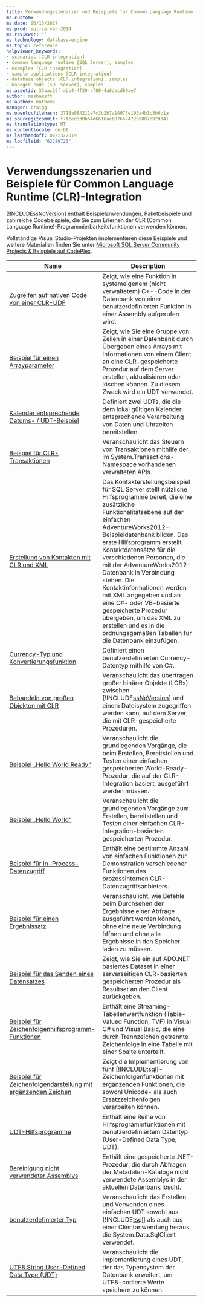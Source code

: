 ```yaml
---
title: Verwendungsszenarien und Beispiele für Common Language Runtime (CLR)-Integration | Microsoft-Dokumentation
ms.custom: ''
ms.date: 06/13/2017
ms.prod: sql-server-2014
ms.reviewer: ''
ms.technology: database-engine
ms.topic: reference
helpviewer_keywords:
- scenarios [CLR integration]
- common language runtime [SQL Server], samples
- examples [CLR integration]
- sample applications [CLR integration]
- database objects [CLR integration], samples
- managed code [SQL Server], samples
ms.assetid: 33aac25f-abb4-4f29-af88-4a0dacd80ae7
author: mashamsft
ms.author: mathoma
manager: craigg
ms.openlocfilehash: 3718a084211e7c3b2b7a14973e195a4b1c3b6b1a
ms.sourcegitcommit: f7fced330b64d6616aeb8766747295807c92dd41
ms.translationtype: MT
ms.contentlocale: de-DE
ms.lasthandoff: 04/23/2019
ms.locfileid: "62780723"
---
```

# <a name="usage-scenarios-and-examples-for-common-language-runtime-clr-integration"></a>Verwendungsszenarien und Beispiele für Common Language Runtime (CLR)-Integration
  [!INCLUDE[ssNoVersion](../../includes/ssnoversion-md.md)] enthält Beispielanwendungen, Paketbeispiele und zahlreiche Codebeispiele, die Sie zum Erlernen der CLR (Common Language Runtime)-Programmierbarkeitsfunktionen verwenden können.  
  
 Vollständige Visual Studio-Projekten implementieren diese Beispiele und weitere Materialien finden Sie unter [Microsoft SQL Server Community Projects & Beispiele auf CodePlex](https://go.microsoft.com/fwlink/?LinkID=193935).  
  
|Name|Description|  
|----------|-----------------|  
|[Zugreifen auf nativen Code von einer CLR-UDF](../../../2014/database-engine/dev-guide/accessing-native-code-from-a-clr-udf.md)|Zeigt, wie eine Funktion in systemeigenem (nicht verwaltetem) C++-Code in der Datenbank von einer benutzerdefinierten Funktion in einer Assembly aufgerufen wird.|  
|[Beispiel für einen Arrayparameter](../../../2014/database-engine/dev-guide/array-parameter-sample.md)|Zeigt, wie Sie eine Gruppe von Zeilen in einer Datenbank durch Übergeben eines Arrays mit Informationen von einem Client an eine CLR-gespeicherte Prozedur auf dem Server erstellen, aktualisieren oder löschen können. Zu diesem Zweck wird ein UDT verwendet.|  
|[Kalender entsprechende Datums- / UDT-Beispiel](../../../2014/database-engine/dev-guide/calendar-aware-date-and-time-udt-sample.md)|Definiert zwei UDTs, die die dem lokal gültigen Kalender entsprechende Verarbeitung von Daten und Uhrzeiten bereitstellen.|  
|[Beispiel für CLR-Transaktionen](../../../2014/database-engine/dev-guide/clr-transactions-sample.md)|Veranschaulicht das Steuern von Transaktionen mithilfe der im System.Transactions-Namespace vorhandenen verwalteten APIs.|  
|[Erstellung von Kontakten mit CLR und XML](../../../2014/database-engine/dev-guide/contact-creation-using-clr-and-xml.md)|Das Kontakterstellungsbeispiel für SQL Server stellt nützliche Hilfsprogramme bereit, die eine zusätzliche Funktionalitätsebene auf der einfachen AdventureWorks2012-Beispieldatenbank bilden. Das erste Hilfsprogramm erstellt Kontaktdatensätze für die verschiedenen Personen, die mit der AdventureWorks2012-Datenbank in Verbindung stehen. Die Kontaktinformationen werden mit XML angegeben und an eine C#- oder VB-basierte gespeicherte Prozedur übergeben, um das XML zu erstellen und es in die ordnungsgemäßen Tabellen für die Datenbank einzufügen.|  
|[Currency-Typ und Konvertierungsfunktion](../../../2014/database-engine/dev-guide/currency-type-and-conversion-function.md)|Definiert einen benutzerdefinierten Currency-Datentyp mithilfe von C#.|  
|[Behandeln von großen Objekten mit CLR](../../../2014/database-engine/dev-guide/handling-large-objects-using-clr.md)|Veranschaulicht das übertragen großer binärer Objekte (LOBs) zwischen [!INCLUDE[ssNoVersion](../../includes/ssnoversion-md.md)] und einem Dateisystem zugegriffen werden kann, auf dem Server, die mit CLR-gespeicherte Prozeduren.|  
|[Beispiel „Hello World Ready“](../../../2014/database-engine/dev-guide/hello-world-ready-sample.md)|Veranschaulicht die grundlegenden Vorgänge, die beim Erstellen, Bereitstellen und Testen einer einfachen gespeicherten World-Ready-Prozedur, die auf der CLR-Integration basiert, ausgeführt werden müssen.|  
|[Beispiel „Hello World“](../../../2014/database-engine/dev-guide/hello-world-sample.md)|Veranschaulicht die grundlegenden Vorgänge zum Erstellen, bereitstellen und Testen einer einfachen CLR-Integration-basierten gespeicherten Prozedur.|  
|[Beispiel für In-Process-Datenzugriff](../../../2014/database-engine/dev-guide/in-process-data-access-sample.md)|Enthält eine bestimmte Anzahl von einfachen Funktionen zur Demonstration verschiedener Funktionen des prozessinternen CLR-Datenzugriffsanbieters.|  
|[Beispiel für einen Ergebnissatz](../../../2014/database-engine/dev-guide/result-set-sample.md)|Veranschaulicht, wie Befehle beim Durchsehen der Ergebnisse einer Abfrage ausgeführt werden können, ohne eine neue Verbindung öffnen und ohne alle Ergebnisse in den Speicher laden zu müssen.|  
|[Beispiel für das Senden eines Datensatzes](../../../2014/database-engine/dev-guide/send-dataset-sample.md)|Zeigt, wie Sie ein auf ADO.NET basiertes Dataset in einer serverseitigen CLR-basierten gespeicherten Prozedur als Resultset an den Client zurückgeben.|  
|[Beispiel für Zeichenfolgenhilfsprogramm-Funktionen](../../../2014/database-engine/dev-guide/string-utility-functions-sample.md)|Enthält eine Streaming-Tabellenwertfunktion (Table-Valued Function, TVF) in Visual C# und Visual Basic, die eine durch Trennzeichen getrennte Zeichenfolge in eine Tabelle mit einer Spalte unterteilt.|  
|[Beispiel für Zeichenfolgendarstellung mit ergänzenden Zeichen](../../../2014/database-engine/dev-guide/supplementary-aware-string-manipulation-sample.md)|Zeigt die Implementierung von fünf [!INCLUDE[tsql](../../includes/tsql-md.md)]-Zeichenfolgenfunktionen mit ergänzenden Funktionen, die sowohl Unicode- als auch Ersatzzeichenfolgen verarbeiten können.|  
|[UDT-Hilfsprogramme](../../../2014/database-engine/dev-guide/udt-utilities.md)|Enthält eine Reihe von Hilfsprogrammfunktionen mit benutzerdefiniertem Datentyp (User-Defined Data Type, UDT).|  
|[Bereinigung nicht verwendeter Assemblys](../../../2014/database-engine/dev-guide/unused-assembly-cleanup.md)|Enthält eine gespeicherte .NET-Prozedur, die durch Abfragen der Metadaten-Kataloge nicht verwendete Assemblys in der aktuellen Datenbank löscht.|  
|[benutzerdefinierter Typ](../../../2014/database-engine/dev-guide/user-defined-type.md)|Veranschaulicht das Erstellen und Verwenden eines einfachen UDT sowohl aus [!INCLUDE[tsql](../../includes/tsql-md.md)] als auch aus einer Clientanwendung heraus, die System.Data.SqlClient verwendet.|  
|[UTF8 String User-Defined Data Type &#40;UDT&#41;](../../../2014/database-engine/dev-guide/utf8-string-user-defined-data-type-udt.md)|Veranschaulicht die Implementierung eines UDT, der das Typensystem der Datenbank erweitert, um UTF8-codierte Werte speichern zu können.|  
  
  
